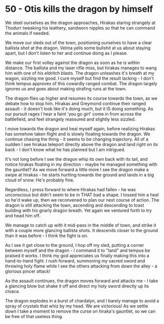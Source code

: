 # 50 - Otis kills the dragon by himself

We steel ourselves as the dragon approaches, Hirakas staring strangely at Thodurr tweaking his leathery, sandworn nipples so that he can command the animals if needed.

We move our sleds out of the town, positioning ourselves to have a clear ballista shot at the dragon.  Velma yells some bullshit at us about staying apart, but I don't listen to her and continue doing as I please.

We make our first volley against the dragon as soon as he is within distance.  The ballista and my laser rifle miss, but hirakas manages to wang him with one of his eldritch blasts.  The dragon unleashes it's breath at my wagon, sizzling me good.  I cure myself but find the result lacking - I don't think tempus approves of this cowardly ranged combat.  The dragon largely ignores us and goes about making strafing runs at the town.

The dragon flies up higher and resumes its course towards the town, as we debate how to stop him.  Hirakas and Greymond continue their ranged assault - it doesn't look like it's doing much, but it IS doing something.  As our pursuit rages I hear a faint 'you go girl' come in from across the battlefield, and feel strangely reassured and slightly less sizzled.

I move towards the dragon and heal myself again, before realizing Hirakas has somehow taken flight and is slowly floating towards the dragon.  We continue chasing the thing - it seems to be changing trajectory.  All of a sudden I see hirakas teleport directly above the dragon and land right on its back - I don't know what he has planned but I am intrigued.

It's not long before I see the dragon whip its own back with its tail, and notice hirakas floating in my direction - maybe he managed something with the gauntlet?  As we move forward a little more I see the dragon make a swipe at hirakas - he starts hurtling towards the ground and lands in a big cloud of snow.  He's probably fine.

Regardless, I press forward to where Hirakas had fallen - he was unconscious but didn't seem to be in THAT bad a shape.  I tossed him a heal so he'd wake up, then we reconvened to plan our next course of action.  The dragon is still attacking the town, ascending and descending to toast building with his gnarly dragon breath. Yet again we ventured forth to try and head him off.

We manage to catch up with it mid-pass in the middle of town, and strike it with a couple more glancing ballista shots.  It descends closer to the ground than it was before - I think the fight is on.

As I see it get close to the ground, I hop off my sled, putting a corner between myself and the dragon - I command it to "land" and tempus be praised it works.  I think my god appreciates us finally making this into a hand-to-hand fight.  I rush forward, summoning my sacred sword and throwing holy flame while I see the others attacking from down the alley - a glorious pincer attack!

As the assault continues, the dragon moves forward and attacks me - I take a glancing blow but shake it off and direct my holy sword directly up its cloaca.

The dragon explodes in a burst of chardalyn, and I barely manage to avoid a spray of crystals that whiz by my head.  We are victorious!  As we settle down I take a moment to remove the curse on hiraka's gauntlet, so we can be free of that useless thing.
